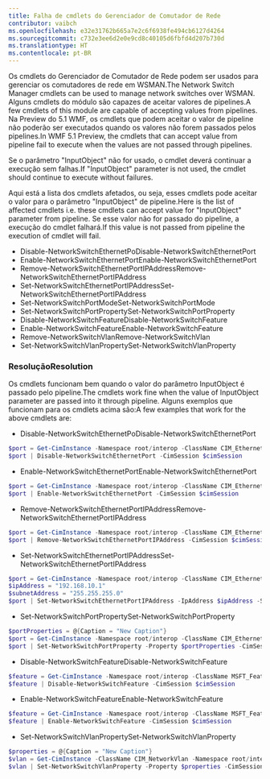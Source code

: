 ```yaml
---
title: Falha de cmdlets do Gerenciador de Comutador de Rede
contributor: vaibch
ms.openlocfilehash: e32e31762b665a7e2c6f6938fe494cb6127d4264
ms.sourcegitcommit: c732e3ee6d2e0e9cd8c40105d6fbfd4d207b730d
ms.translationtype: HT
ms.contentlocale: pt-BR
---
```

<span data-ttu-id="6208f-102">Os cmdlets do Gerenciador de Comutador de Rede podem ser usados para gerenciar os comutadores de rede em WSMAN.</span><span class="sxs-lookup"><span data-stu-id="6208f-102">The Network Switch Manager cmdlets can be used to manage network switches over WSMAN.</span></span> <span data-ttu-id="6208f-103">Alguns cmdlets do módulo são capazes de aceitar valores de pipelines.</span><span class="sxs-lookup"><span data-stu-id="6208f-103">A few cmdlets of this module are capable of accepting values from pipelines.</span></span> <span data-ttu-id="6208f-104">Na Preview do 5.1 WMF, os cmdlets que podem aceitar o valor de pipeline não poderão ser executados quando os valores não forem passados pelos pipelines.</span><span class="sxs-lookup"><span data-stu-id="6208f-104">In WMF 5.1 Preview, the cmdlets that can accept value from pipeline fail to execute when the values are not passed through pipelines.</span></span>

<span data-ttu-id="6208f-105">Se o parâmetro "InputObject" não for usado, o cmdlet deverá continuar a execução sem falhas.</span><span class="sxs-lookup"><span data-stu-id="6208f-105">If "InputObject" parameter is not used, the cmdlet should continue to execute without failures.</span></span>

<span data-ttu-id="6208f-106">Aqui está a lista dos cmdlets afetados, ou seja, esses cmdlets pode aceitar o valor para o parâmetro "InputObject" de pipeline.</span><span class="sxs-lookup"><span data-stu-id="6208f-106">Here is the list of affected cmdlets i.e. these cmdlets can accept value for "InputObject" parameter from pipeline.</span></span> <span data-ttu-id="6208f-107">Se esse valor não for passado do pipeline, a execução do cmdlet falhará.</span><span class="sxs-lookup"><span data-stu-id="6208f-107">If this value is not passed from pipeline the execution of cmdlet will fail.</span></span>

- <span data-ttu-id="6208f-108">Disable-NetworkSwitchEthernetPo</span><span class="sxs-lookup"><span data-stu-id="6208f-108">Disable-NetworkSwitchEthernetPort</span></span>
- <span data-ttu-id="6208f-109">Enable-NetworkSwitchEthernetPort</span><span class="sxs-lookup"><span data-stu-id="6208f-109">Enable-NetworkSwitchEthernetPort</span></span>
- <span data-ttu-id="6208f-110">Remove-NetworkSwitchEthernetPortIPAddress</span><span class="sxs-lookup"><span data-stu-id="6208f-110">Remove-NetworkSwitchEthernetPortIPAddress</span></span>
- <span data-ttu-id="6208f-111">Set-NetworkSwitchEthernetPortIPAddress</span><span class="sxs-lookup"><span data-stu-id="6208f-111">Set-NetworkSwitchEthernetPortIPAddress</span></span>
- <span data-ttu-id="6208f-112">Set-NetworkSwitchPortMode</span><span class="sxs-lookup"><span data-stu-id="6208f-112">Set-NetworkSwitchPortMode</span></span>
- <span data-ttu-id="6208f-113">Set-NetworkSwitchPortProperty</span><span class="sxs-lookup"><span data-stu-id="6208f-113">Set-NetworkSwitchPortProperty</span></span>
- <span data-ttu-id="6208f-114">Disable-NetworkSwitchFeature</span><span class="sxs-lookup"><span data-stu-id="6208f-114">Disable-NetworkSwitchFeature</span></span>
- <span data-ttu-id="6208f-115">Enable-NetworkSwitchFeature</span><span class="sxs-lookup"><span data-stu-id="6208f-115">Enable-NetworkSwitchFeature</span></span>
- <span data-ttu-id="6208f-116">Remove-NetworkSwitchVlan</span><span class="sxs-lookup"><span data-stu-id="6208f-116">Remove-NetworkSwitchVlan</span></span>
- <span data-ttu-id="6208f-117">Set-NetworkSwitchVlanProperty</span><span class="sxs-lookup"><span data-stu-id="6208f-117">Set-NetworkSwitchVlanProperty</span></span>

### <a name="resolution"></a><span data-ttu-id="6208f-118">Resolução</span><span class="sxs-lookup"><span data-stu-id="6208f-118">Resolution</span></span>
<span data-ttu-id="6208f-119">Os cmdlets funcionam bem quando o valor do parâmetro InputObject é passado pelo pipeline.</span><span class="sxs-lookup"><span data-stu-id="6208f-119">The cmdlets work fine when the value of InputObject parameter are passed into it through pipeline.</span></span> <span data-ttu-id="6208f-120">Alguns exemplos que funcionam para os cmdlets acima são:</span><span class="sxs-lookup"><span data-stu-id="6208f-120">A few examples that work for the above cmdlets are:</span></span>

- <span data-ttu-id="6208f-121">Disable-NetworkSwitchEthernetPo</span><span class="sxs-lookup"><span data-stu-id="6208f-121">Disable-NetworkSwitchEthernetPort</span></span>
```powershell
$port = Get-CimInstance -Namespace root/interop -ClassName CIM_EthernetPort -CimSession $cimSession | Select-Object -First 1
$port | Disable-NetworkSwitchEthernetPort -CimSession $cimSession
```
- <span data-ttu-id="6208f-122">Enable-NetworkSwitchEthernetPort</span><span class="sxs-lookup"><span data-stu-id="6208f-122">Enable-NetworkSwitchEthernetPort</span></span>
```powershell
$port = Get-CimInstance -Namespace root/interop -ClassName CIM_EthernetPort -CimSession $cimSession | Select-Object -First 1
$port | Enable-NetworkSwitchEthernetPort -CimSession $cimSession
```

- <span data-ttu-id="6208f-123">Remove-NetworkSwitchEthernetPortIPAddress</span><span class="sxs-lookup"><span data-stu-id="6208f-123">Remove-NetworkSwitchEthernetPortIPAddress</span></span>
```powershell
$port = Get-CimInstance -Namespace root/interop -ClassName CIM_EthernetPort -CimSession $cimSession | Select-Object -First 1
$port | Remove-NetworkSwitchEthernetPortIPAddress -CimSession $cimSession
```

- <span data-ttu-id="6208f-124">Set-NetworkSwitchEthernetPortIPAddress</span><span class="sxs-lookup"><span data-stu-id="6208f-124">Set-NetworkSwitchEthernetPortIPAddress</span></span>
```powershell
$port = Get-CimInstance -Namespace root/interop -ClassName CIM_EthernetPort -CimSession $cimSession | Select-Object -First 1
$ipAddress = "192.168.10.1"
$subnetAddress = "255.255.255.0"
$port | Set-NetworkSwitchEthernetPortIPAddress -IpAddress $ipAddress -SubnetAddress $subnetAddress -CimSession $cimSession
```

- <span data-ttu-id="6208f-125">Set-NetworkSwitchPortProperty</span><span class="sxs-lookup"><span data-stu-id="6208f-125">Set-NetworkSwitchPortProperty</span></span>
```powershell
$portProperties = @{Caption = "New Caption"}
$port = Get-CimInstance -Namespace root/interop -ClassName CIM_EthernetPort -CimSession $cimSession | Select-Object -First 1
$port | Set-NetworkSwitchPortProperty -Property $portProperties -CimSession $cimSession
```

- <span data-ttu-id="6208f-126">Disable-NetworkSwitchFeature</span><span class="sxs-lookup"><span data-stu-id="6208f-126">Disable-NetworkSwitchFeature</span></span>
```powershell
$feature = Get-CimInstance -Namespace root/interop -ClassName MSFT_Feature -CimSession $cimSession | Select-Object -First 1
$feature | Disable-NetworkSwitchFeature -CimSession $cimSession
```

- <span data-ttu-id="6208f-127">Enable-NetworkSwitchFeature</span><span class="sxs-lookup"><span data-stu-id="6208f-127">Enable-NetworkSwitchFeature</span></span>
```powershell
$feature = Get-CimInstance -Namespace root/interop -ClassName MSFT_Feature -CimSession $cimSession | Select-Object -First 1
$feature | Enable-NetworkSwitchFeature -CimSession $cimSession
```

- <span data-ttu-id="6208f-128">Set-NetworkSwitchVlanProperty</span><span class="sxs-lookup"><span data-stu-id="6208f-128">Set-NetworkSwitchVlanProperty</span></span>
```powershell
$properties = @{Caption = "New Caption"}
$vlan = Get-CimInstance -ClassName CIM_NetworkVlan -Namespace root/interop -CimSession $cimSession | Select-Object -First 1
$vlan | Set-NetworkSwitchVlanProperty -Property $properties -CimSession $cimSession
```
